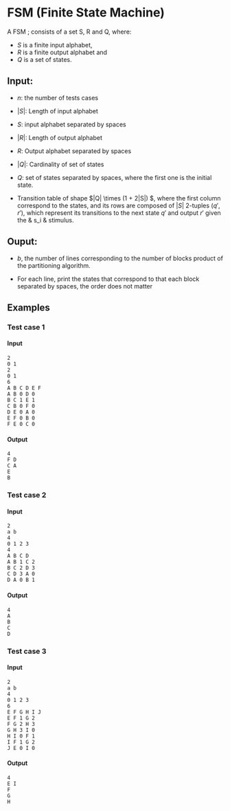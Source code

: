 # FSM (Finite State Machine)

A FSM $;$ consists of a set S, R and Q, where: 

* $S$ is a finite input alphabet,
* $R$ is a finite output alphabet and
* $Q$ is a set of states.

## Input:

* $n$: the number of tests cases

* $|S|$: Length of input alphabet

* $S$: input alphabet separated by spaces

* $|R|$: Length of output alphabet

* $R$: Output alphabet separated by spaces

* $|Q|$: Cardinality of set of states
  
* $Q$: set of states separated by spaces, where the first one is the initial state.

* Transition table of shape $|Q| \times (1 + 2|S|) $, where the first column correspond to the states, and 
  its rows are composed of $| S |$ 2-tuples ($q'$, $r'$), which represent its transitions to the next state $q'$ 
  and output $r'$ given the & s_i & stimulus.

## Ouput:

* $b$, the number of lines corresponding to the number of blocks product of the partitioning algorithm.

* For each line, print the states that correspond to that each block separated by spaces, the order does not matter

## Examples

### Test case 1

#### Input

```
2
0 1
2
0 1
6
A B C D E F
A B 0 D 0
B C 1 E 1
C B 0 F 0
D E 0 A 0
E F 0 B 0
F E 0 C 0
```

#### Output
```
4
F D
C A
E
B
```

### Test case 2

#### Input

```
2
a b
4
0 1 2 3
4
A B C D
A B 1 C 2
B C 2 D 3
C D 3 A 0
D A 0 B 1
```

#### Output
```
4
A
B
C
D
```
### Test case 3

#### Input
```
2
a b
4
0 1 2 3
6
E F G H I J
E F 1 G 2
F G 2 H 3
G H 3 I 0
H I 0 F 1
I F 1 G 2
J E 0 I 0
```
#### Output
```
4
E I
F
G
H
```